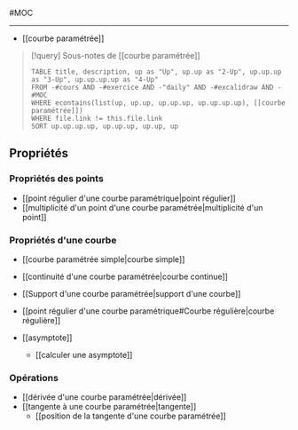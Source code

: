 #MOC

----
 - [[courbe paramétrée]]

> [!query] Sous-notes de [[courbe paramétrée]]
> ```dataview
> TABLE title, description, up as "Up", up.up as "2-Up", up.up.up as "3-Up", up.up.up.up as "4-Up"
> FROM -#cours AND -#exercice AND -"daily" AND -#excalidraw AND -#MOC
> WHERE econtains(list(up, up.up, up.up.up, up.up.up.up), [[courbe paramétrée]])
> WHERE file.link != this.file.link
> SORT up.up.up.up, up.up.up, up.up, up
> ```

## Propriétés
### Propriétés des points
 - [[point régulier d'une courbe paramétrique|point régulier]]
 - [[multiplicité d'un point d'une courbe paramétrée|multiplicité d'un point]]
 
### Propriétés d'une courbe
 - [[courbe paramétrée simple|courbe simple]]
 - [[continuité d'une courbe paramétrée|courbe continue]]
 - [[Support d'une courbe paramétrée|support d'une courbe]]
 - [[point régulier d'une courbe paramétrique#Courbe régulière|courbe régulière]]

 - [[asymptote]]
     - [[calculer une asymptote]]

### Opérations
 - [[dérivée d'une courbe paramétrée|dérivée]]
 - [[tangente à une courbe paramétrée|tangente]]
     - [[position de la tangente d'une courbe paramétrée]]

